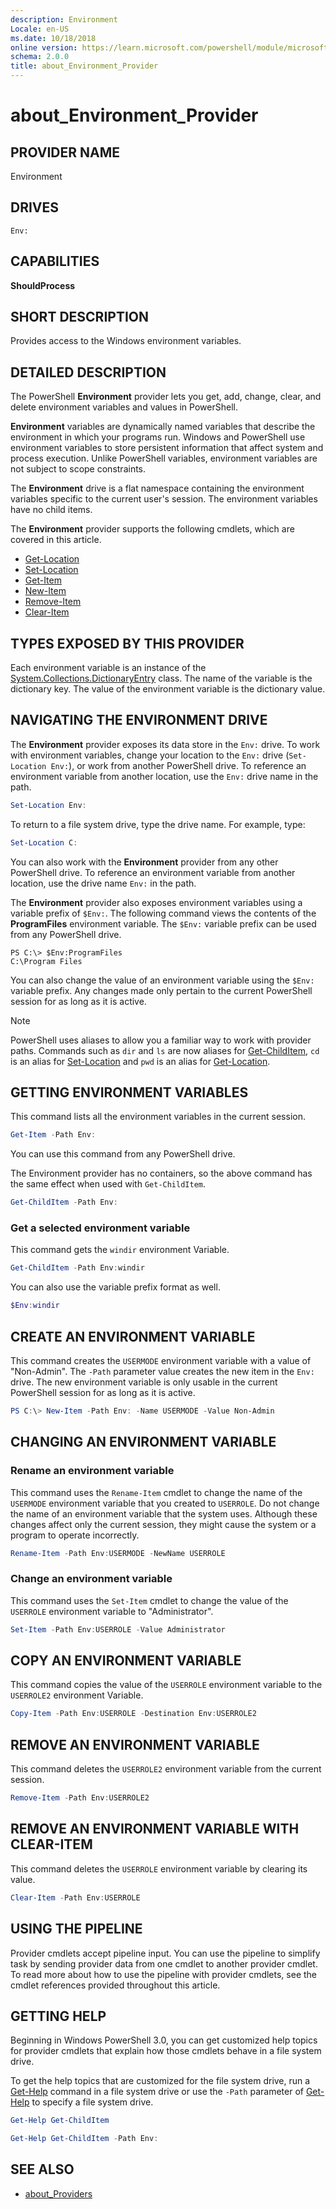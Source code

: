 ```yaml
---
description: Environment
Locale: en-US
ms.date: 10/18/2018
online version: https://learn.microsoft.com/powershell/module/microsoft.powershell.core/about/about_environment_provider?view=powershell-7.6&WT.mc_id=ps-gethelp
schema: 2.0.0
title: about_Environment_Provider
---
```

# about_Environment_Provider

## PROVIDER NAME

Environment

## DRIVES

`Env:`

## CAPABILITIES

**ShouldProcess**

## SHORT DESCRIPTION

Provides access to the Windows environment variables.

## DETAILED DESCRIPTION

The PowerShell **Environment** provider lets you get, add, change, clear, and
delete environment variables and values in PowerShell.

**Environment** variables are dynamically named variables that describe the
environment in which your programs run. Windows and PowerShell use environment
variables to store persistent information that affect system and process
execution. Unlike PowerShell variables, environment variables are not subject
to scope constraints.

The **Environment** drive is a flat namespace containing the environment
variables specific to the current user's session. The environment variables
have no child items.

The **Environment** provider supports the following cmdlets, which are covered
in this article.

- [Get-Location][01]
- [Set-Location][02]
- [Get-Item][03]
- [New-Item][04]
- [Remove-Item][05]
- [Clear-Item][06]

## TYPES EXPOSED BY THIS PROVIDER

Each environment variable is an instance of the
[System.Collections.DictionaryEntry][07] class. The name of the variable is the
dictionary key. The value of the environment variable is the dictionary value.

## NAVIGATING THE ENVIRONMENT DRIVE

The **Environment** provider exposes its data store in the `Env:` drive. To
work with environment variables, change your location to the `Env:` drive
(`Set-Location Env:`), or work from another PowerShell drive. To reference an
environment variable from another location, use the `Env:` drive name in the
path.

```powershell
Set-Location Env:
```

To return to a file system drive, type the drive name. For example, type:

```powershell
Set-Location C:
```

You can also work with the **Environment** provider from any other PowerShell
drive. To reference an environment variable from another location, use the
drive name `Env:` in the path.

The **Environment** provider also exposes environment variables using a
variable prefix of `$Env:`.  The following command views the contents of the
**ProgramFiles** environment variable. The `$Env:` variable prefix can
be used from any PowerShell drive.

```
PS C:\> $Env:ProgramFiles
C:\Program Files
```

You can also change the value of an environment variable using the `$Env:`
variable prefix.  Any changes made only pertain to the current PowerShell
session for as long as it is active.

> [!NOTE]
> PowerShell uses aliases to allow you a familiar way to work with provider
> paths. Commands such as `dir` and `ls` are now aliases for
> [Get-ChildItem][08], `cd` is an alias for [Set-Location][02] and `pwd` is
> an alias for [Get-Location][01].

## GETTING ENVIRONMENT VARIABLES

This command lists all the environment variables in the current session.

```powershell
Get-Item -Path Env:
```

You can use this command from any PowerShell drive.

The Environment provider has no containers, so the above command has the
same effect when used with `Get-ChildItem`.

```powershell
Get-ChildItem -Path Env:
```

### Get a selected environment variable

This command gets the `windir` environment Variable.

```powershell
Get-ChildItem -Path Env:windir
```

You can also use the variable prefix format as well.

```powershell
$Env:windir
```

## CREATE AN ENVIRONMENT VARIABLE

This command creates the `USERMODE` environment variable with a value of
"Non-Admin". The `-Path` parameter value creates the new item in the `Env:`
drive. The new environment variable is only usable in the current PowerShell
session for as long as it is active.

```powershell
PS C:\> New-Item -Path Env: -Name USERMODE -Value Non-Admin
```

## CHANGING AN ENVIRONMENT VARIABLE

### Rename an environment variable

This command uses the `Rename-Item` cmdlet to change the name of the `USERMODE`
environment variable that you created to `USERROLE`. Do not change the name of
an environment variable that the system uses. Although these changes affect
only the current session, they might cause the system or a program to operate
incorrectly.

```powershell
Rename-Item -Path Env:USERMODE -NewName USERROLE
```

### Change an environment variable

This command uses the `Set-Item` cmdlet to change the value of the `USERROLE`
environment variable to "Administrator".

```powershell
Set-Item -Path Env:USERROLE -Value Administrator
```

## COPY AN ENVIRONMENT VARIABLE

This command copies the value of the `USERROLE` environment variable to the
`USERROLE2` environment Variable.

```powershell
Copy-Item -Path Env:USERROLE -Destination Env:USERROLE2
```

## REMOVE AN ENVIRONMENT VARIABLE

This command deletes the `USERROLE2` environment variable from the current
session.

```powershell
Remove-Item -Path Env:USERROLE2
```

## REMOVE AN ENVIRONMENT VARIABLE WITH CLEAR-ITEM

This command deletes the `USERROLE` environment variable by clearing its
value.

```powershell
Clear-Item -Path Env:USERROLE
```

## USING THE PIPELINE

Provider cmdlets accept pipeline input. You can use the pipeline to simplify
task by sending provider data from one cmdlet to another provider cmdlet.
To read more about how to use the pipeline with provider cmdlets, see the
cmdlet references provided throughout this article.

## GETTING HELP

Beginning in Windows PowerShell 3.0, you can get customized help topics for
provider cmdlets that explain how those cmdlets behave in a file system drive.

To get the help topics that are customized for the file system drive, run a
[Get-Help][09] command in a file system drive or use the `-Path` parameter of
[Get-Help][09] to specify a file system drive.

```powershell
Get-Help Get-ChildItem
```

```powershell
Get-Help Get-ChildItem -Path Env:
```

## SEE ALSO

- [about_Providers][10]

<!-- link references -->
[01]: xref:Microsoft.PowerShell.Management.Get-Location
[02]: xref:Microsoft.PowerShell.Management.Set-Location
[03]: xref:Microsoft.PowerShell.Management.Get-Item
[04]: xref:Microsoft.PowerShell.Management.New-Item
[05]: xref:Microsoft.PowerShell.Management.Remove-Item
[06]: xref:Microsoft.PowerShell.Management.Clear-Item
[07]: /dotnet/api/system.collections.dictionaryentry
[08]: xref:Microsoft.PowerShell.Management.Get-ChildItem
[09]: xref:Microsoft.PowerShell.Core.Get-Help
[10]: about_Providers.md
